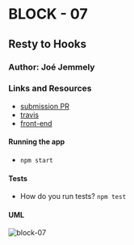 # BLOCK - 07

## Resty to Hooks

### Author: Joé Jemmely

### Links and Resources

- [submission PR](https://github.com/401-advanced-javascript-joejemmely/block-07/pull/1)
- [travis](https://travis-ci.com/401-advanced-javascript-joejemmely/block-07)
- [front-end](https://submission.d397hhiv1k67mv.amplifyapp.com/)

#### Running the app

- `npm start`

#### Tests

- How do you run tests? `npm test`

#### UML

![block-07](https://www.plantuml.com/plantuml/png/0/TP5RIWCn58RViuf0NxmGy4qe3BIAHGH1Mbt0pEJGZitanEIaM8fxSIskp5ncsWZrRRu_P_uaNsQEQak-LxnHs6x5pIrZhQgTutDZ-85zZVW8jGIRao5QFgnUz-NC0cqV-1GyETH3S1n16ckAbdlK19_qOd7NXMr-lW-CyweAXoEegl0zuTwggIFRwNN27cY3iamiV7XmT8To_pTs1hM3AJRlq5BgpJ-xr7ozgRLKy6RLnUK9dzD4cSJUabU-wJlAYK7ZLJXge7ZLg4w8gy7P4TDDMROMEUegCCfYIQ4GaxDQMFBvx-guJtRCs0oq32_x2m00 'block-07')
